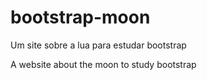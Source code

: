 # bootstrap-moon

Um site sobre a lua para estudar bootstrap

A website about the moon to study bootstrap
